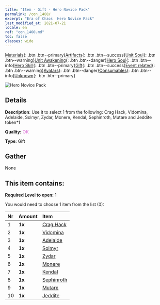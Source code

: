 ```yaml
---
title: "Item - Gift - Hero Novice Pack"
permalink: /con_1460/
excerpt: "Era of Chaos  Hero Novice Pack"
last_modified_at: 2021-07-21
locale: en
ref: "con_1460.md"
toc: false
classes: wide
---
```

 [Materials](/Items/){: .btn .btn--primary}[Artifacts](/Items/Artifacts/){: .btn .btn--success}[Unit Soul](/Items/UnitSoul/){: .btn .btn--warning}[Unit Awakening](/Items/UnitAwakening/){: .btn .btn--danger}[Hero Soul](/Items/HeroSoul/){: .btn .btn--info}[Hero Skill](/Items/HeroSkill/){: .btn .btn--primary}[Gift](/Items/Gift/){: .btn .btn--success}[Event related](/Items/Events/){: .btn .btn--warning}[Avatars](/Items/Avatars/){: .btn .btn--danger}[Consumables](/Items/Consumables/){: .btn .btn--info}[Unknown](/Items/Unknown/){: .btn .btn--primary}

 ![Hero Novice Pack](/images/t/i_907074.png)

## Details
 **Description:** Use it to select 1 from the following: Crag Hack, Vidomina, Adelaide, Solmyr, Zydar, Monere, Kendal, Sephinroth, Mutare and Jeddite token*1

 **Quality:** <span style="color: #DA70D6">OK</span>

 **Type:** Gift

## Gather

  None

## This item contains:

 **Required Level to open:** 1

 You would need to choose 1 item from the list (0):

  | Nr | Amount |     Item    |
  |:---|:-------|:------------|
  | 1 |  **1x** | [Crag Hack](/Items/her_375/) |  | 
  | 2 |  **1x** | [Vidomina](/Items/her_372/) |  | 
  | 3 |  **1x** | [Adelaide](/Items/her_359/) |  | 
  | 4 |  **1x** | [Solmyr](/Items/her_386/) |  | 
  | 5 |  **1x** | [Zydar](/Items/her_385/) |  | 
  | 6 |  **1x** | [Monere](/Items/her_379/) |  | 
  | 7 |  **1x** | [Kendal](/Items/her_363/) |  | 
  | 8 |  **1x** | [Sephinroth](/Items/her_392/) |  | 
  | 9 |  **1x** | [Mutare](/Items/her_389/) |  | 
  | 10 |  **1x** | [Jeddite](/Items/her_391/) |  | 
